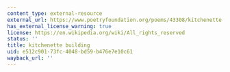 ```yaml
---
content_type: external-resource
external_url: https://www.poetryfoundation.org/poems/43308/kitchenette-building
has_external_license_warning: true
license: https://en.wikipedia.org/wiki/All_rights_reserved
status: ''
title: kitchenette building
uid: e512c901-73fc-4048-bd59-b476e7e10c61
wayback_url: ''
---
```

